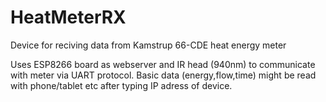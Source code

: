 # HeatMeterRX
Device for reciving data from Kamstrup 66-CDE heat energy meter

Uses ESP8266 board as webserver and IR head (940nm) to communicate with meter via UART protocol.
Basic data (energy,flow,time) might be read with phone/tablet etc after typing IP adress of device.


